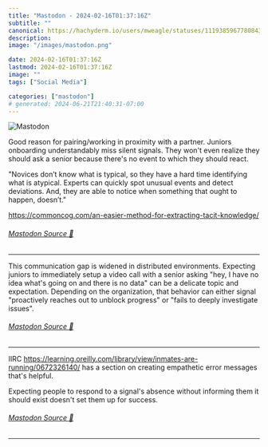 ```yaml
---
title: "Mastodon - 2024-02-16T01:37:16Z"
subtitle: ""
canonical: https://hachyderm.io/users/mweagle/statuses/111938596778084317
description:
image: "/images/mastodon.png"

date: 2024-02-16T01:37:16Z
lastmod: 2024-02-16T01:37:16Z
image: ""
tags: ["Social Media"]

categories: ["mastodon"]
# generated: 2024-06-21T21:40:31-07:00
---
```

![Mastodon](/images/mastodon.png)

<p>Good reason for pairing/working in proximity with a partner. Juniors onboarding understandably miss silent signals. They won&#39;t even realize they should ask a senior because there&#39;s no event to which they should react.</p><p>&quot;Novices don’t know what is typical, so they have a hard time identifying what is atypical. Experts can quickly spot unusual events and detect deviations. And, they are able to notice when something that ought to happen, doesn’t.&quot;</p><p><a href="https://commoncog.com/an-easier-method-for-extracting-tacit-knowledge/" target="_blank" rel="nofollow noopener noreferrer" translate="no"><span class="invisible">https://</span><span class="ellipsis">commoncog.com/an-easier-method</span><span class="invisible">-for-extracting-tacit-knowledge/</span></a></p>


###### [Mastodon Source 🐘](https://hachyderm.io/@mweagle/111938596778084317)

___

<p>This communication gap is widened in distributed environments. Expecting juniors to immediately setup a video call with a senior asking &quot;hey, I have no idea what&#39;s going on and there is no data&quot; can be a delicate topic and expectation. Depending on the organization, that behavior can either signal &quot;proactively reaches out to unblock progress&quot; or &quot;fails to deeply investigate issues&quot;.</p>


###### [Mastodon Source 🐘](https://hachyderm.io/@mweagle/111938624346079670)

___

<p>IIRC <a href="https://learning.oreilly.com/library/view/inmates-are-running/0672326140/" target="_blank" rel="nofollow noopener noreferrer" translate="no"><span class="invisible">https://</span><span class="ellipsis">learning.oreilly.com/library/v</span><span class="invisible">iew/inmates-are-running/0672326140/</span></a> has a section on creating empathetic error messages that&#39;s helpful.</p><p>Expecting people to respond to a signal&#39;s absence without informing them it should exist doesn&#39;t set them up for success.</p>


###### [Mastodon Source 🐘](https://hachyderm.io/@mweagle/111938658761084518)

___
